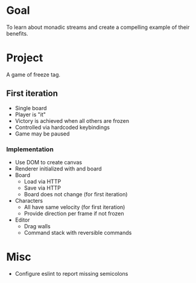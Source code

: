# Goal

To learn about monadic streams and create a compelling example of their benefits.

# Project

A game of freeze tag.

## First iteration

* Single board
* Player is "it"
* Victory is achieved when all others are frozen
* Controlled via hardcoded keybindings
* Game may be paused

### Implementation

* Use DOM to create canvas
* Renderer initialized with <canvas> and board
* Board
  * Load via HTTP
  * Save via HTTP
  * Board does not change (for first iteration)
* Characters
  * All have same velocity (for first iteration)
  * Provide direction per frame if not frozen
* Editor
  * Drag walls
  * Command stack with reversible commands


# Misc

* Configure eslint to report missing semicolons